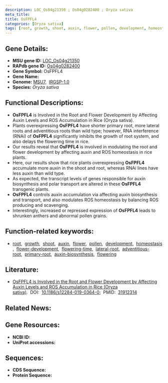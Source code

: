 ```yaml
---
description: LOC_Os04g21350 ; Os04g0282400 ; Oryza sativa
meta_title:
title: OsFPFL4
categories: [Oryza sativa]
tags: [root, growth, shoot, auxin, flower, pollen, development, homeostasis, flower development, flowering time, lateral root, adventitious root, primary root, auxin biosynthesis, flowering]
---
```


## Gene Details:
- **MSU gene ID:** [LOC_Os04g21350](http://rice.uga.edu/cgi-bin/ORF_infopage.cgi?orf=LOC_Os04g21350)  
- **RAPdb gene ID:** [Os04g0282400](https://rapdb.dna.affrc.go.jp/locus/?name=Os04g0282400)  
- **Gene Symbol:** OsFPFL4
- **Gene Name:**
- **Genome:**  [MSU7](http://rice.uga.edu/),&nbsp;&nbsp;[IRGSP-1.0](https://rapdb.dna.affrc.go.jp/download/irgsp1.html)
- **Species:** *Oryza sativa*

## Functional Descriptions:
   - **OsFPFL4** is Involved in the Root and Flower Development by Affecting Auxin Levels and ROS Accumulation in Rice (Oryza sativa).
   - Plants overexpressing **OsFPFL4** have shorter primary root, more lateral roots and adventitious roots than wild type; however, RNA interference (RNAi) of **OsFPFL4** significantly inhibits the growth of root system, and also delays the flowering time in rice.
   - Our results reveal that **OsFPFL4** is involved in modulating the root and flower development by affecting auxin and ROS homeostasis in rice plants.
   - Here, our results show that rice plants overexpressing **OsFPFL4** accumulate more auxin in the shoot and root, whereas RNAi lines have less auxin than wild type.
   - As expected, the transcript levels of genes responsible for auxin biosynthesis and polar transport are altered in these **OsFPFL4** transgenic plants.
   - **OsFPFL4** controls auxin accumulation via affecting auxin biosynthesis and transport, and also modulates ROS homeostasis by balancing ROS producing and scavenging.
   - Interestingly, increased or repressed expression of **OsFPFL4** leads to shrunken anthers and abnormal pollen grains.

## Function-related keywords:
   - [root](/tags/root/),&nbsp;&nbsp;[growth](/tags/growth/),&nbsp;&nbsp;[shoot](/tags/shoot/),&nbsp;&nbsp;[auxin](/tags/auxin/),&nbsp;&nbsp;[flower](/tags/flower/),&nbsp;&nbsp;[pollen](/tags/pollen/),&nbsp;&nbsp;[development](/tags/development/),&nbsp;&nbsp;[homeostasis](/tags/homeostasis/),&nbsp;&nbsp;[flower-development](/tags/flower-development/),&nbsp;&nbsp;[flowering-time](/tags/flowering-time/),&nbsp;&nbsp;[lateral-root](/tags/lateral-root/),&nbsp;&nbsp;[adventitious-root](/tags/adventitious-root/),&nbsp;&nbsp;[primary-root](/tags/primary-root/),&nbsp;&nbsp;[auxin-biosynthesis](/tags/auxin-biosynthesis/),&nbsp;&nbsp;[flowering](/tags/flowering/)

## Literature:
   - [OsFPFL4 is Involved in the Root and Flower Development by Affecting Auxin Levels and ROS Accumulation in Rice (Oryza sativa)](https://www.doi.org/10.1186/s12284-019-0364-0).&nbsp;&nbsp;DOI:&nbsp;&nbsp;[10.1186/s12284-019-0364-0](https://www.doi.org/10.1186/s12284-019-0364-0);&nbsp;&nbsp;PMID:&nbsp;&nbsp;[31912314](https://pubmed.ncbi.nlm.nih.gov/31912314/)

## Related News:

## Gene Resources:
- **NCBI ID:**  []()
- **UniProt accessions:** [](https://www.uniprot.org/uniprotkb//entry)

## Sequences:
- **CDS Sequence:**
- **Protein Sequence:**
